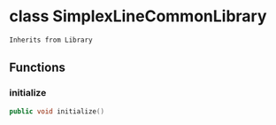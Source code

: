 # class SimplexLineCommonLibrary


```cpp
Inherits from Library
```



## Functions

### initialize

```cpp
public void initialize()
```




